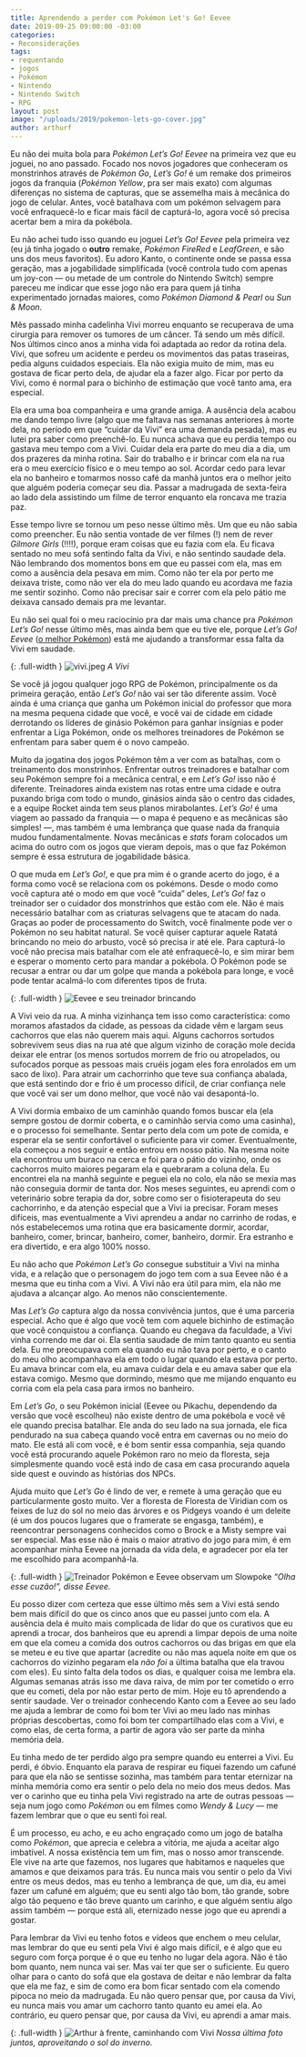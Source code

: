 ```yaml
---
title: Aprendendo a perder com Pokémon Let's Go! Eevee
date: 2019-09-25 09:00:00 -03:00
categories:
- Reconsiderações
tags:
- requentando
- jogos
- Pokémon
- Nintendo
- Nintendo Switch
- RPG
layout: post
image: "/uploads/2019/pokemon-lets-go-cover.jpg"
author: arthurf
---
```


Eu não dei muita bola para _Pokémon Let’s Go! Eevee_ na primeira vez que eu joguei, no ano passado. Focado nos novos jogadores que conheceram os monstrinhos através de _Pokémon Go_, _Let’s Go!_ é um remake dos primeiros jogos da franquia (_Pokémon Yellow_, pra ser mais exato) com algumas diferenças no sistema de capturas, que se assemelha mais à mecânica do jogo de celular. Antes, você batalhava com um pokémon selvagem para você enfraquecê-lo e ficar mais fácil de capturá-lo, agora você só precisa acertar bem a mira da pokébola.

Eu não achei tudo isso quando eu joguei _Let’s Go! Eevee_ pela primeira vez (eu já tinha jogado o **outro** remake, _Pokémon FireRed_ e _LeafGreen_, e são uns dos meus favoritos). Eu adoro Kanto, o continente onde se passa essa geração, mas a jogabilidade simplificada (você controla tudo com apenas um joy-con — ou metade de um controle do Nintendo Switch) sempre pareceu me indicar que esse jogo não era para quem já tinha experimentado jornadas maiores, como _Pokémon Diamond & Pearl_ ou _Sun & Moon_.

Mês passado minha cadelinha Vivi morreu enquanto se recuperava de uma cirurgia para remover os tumores de um câncer. Tá sendo um mês difícil. Nos últimos cinco anos a minha vida foi adaptada ao redor da rotina dela. Vivi, que sofreu um acidente e perdeu os movimentos das patas traseiras, pedia alguns cuidados especiais. Ela não exigia muito de mim, mas eu gostava de ficar perto dela, de ajudar ela a fazer algo. Ficar por perto da Vivi, como é normal para o bichinho de estimação que você tanto ama, era especial.

Ela era uma boa companheira e uma grande amiga. A ausência dela acabou me dando tempo livre (algo que me faltava nas semanas anteriores à morte dela, no período em que “cuidar da Vivi” era uma demanda pesada), mas eu lutei pra saber como preenchê-lo. Eu nunca achava que eu perdia tempo ou gastava meu tempo com a Vivi. Cuidar dela era parte do meu dia a dia, um dos prazeres da minha rotina. Sair do trabalho e ir brincar com ela na rua era o meu exercício físico e o meu tempo ao sol. Acordar cedo para levar ela no banheiro e tomarmos nosso café da manhã juntos era o melhor jeito que alguém poderia começar seu dia. Passar a madrugada de sexta-feira ao lado dela assistindo um filme de terror enquanto ela roncava me trazia paz.

Esse tempo livre se tornou um peso nesse último mês. Um que eu não sabia como preencher. Eu não sentia vontade de ver filmes (!) nem de rever _Gilmore Girls_ (!!!!), porque eram coisas que eu fazia com ela. Eu ficava sentado no meu sofá sentindo falta da Vivi, e não sentindo saudade dela. Não lembrando dos momentos bons em que eu passei com ela, mas em como a ausência dela pesava em mim. Como não ter ela por perto me deixava triste, como não ver ela do meu lado quando eu acordava me fazia me sentir sozinho. Como não precisar sair e correr com ela pelo pátio me deixava cansado demais pra me levantar.

Eu não sei qual foi o meu raciocínio pra dar mais uma chance pra _Pokémon Let’s Go!_ nesse último mês, mas ainda bem que eu tive ele, porque _Let’s Go! Eevee_ ([o melhor Pokémon](https://pokemondb.net/pokedex/eevee)) está me ajudando a transformar essa falta da Vivi em saudade.

{: .full-width }
![vivi.jpeg](/uploads/2019/vivi.jpeg)
_A Vivi_

Se você já jogou qualquer jogo RPG de Pokémon, principalmente os da primeira geração, então _Let’s Go!_ não vai ser tão diferente assim. Você ainda é uma criança que ganha um Pokémon inicial do professor que mora na mesma pequena cidade que você, e você vai de cidade em cidade derrotando os líderes de ginásio Pokémon para ganhar insígnias e poder enfrentar a Liga Pokémon, onde os melhores treinadores de Pokémon se enfrentam para saber quem é o novo campeão.

Muito da jogatina dos jogos Pokémon têm a ver com as batalhas, com o treinamento dos monstrinhos. Enfrentar outros treinadores e batalhar com seu Pokémon sempre foi a mecânica central, e em _Let’s Go!_ isso não é diferente. Treinadores ainda existem nas rotas entre uma cidade e outra puxando briga com todo o mundo, ginásios ainda são o centro das cidades, e a equipe Rocket ainda tem seus planos mirabolantes. _Let’s Go!_ é uma viagem ao passado da franquia — o mapa é pequeno e as mecânicas são simples! —, mas também é uma lembrança que quase nada da franquia mudou fundamentalmente. Novas mecânicas e _stats_ foram colocados um acima do outro com os jogos que vieram depois, mas o que faz Pokémon sempre é essa estrutura de jogabilidade básica.

O que muda em _Let’s Go!_, e que pra mim é o grande acerto do jogo, é a forma como você se relaciona com os pokémons. Desde o modo como você captura até o modo em que você “cuida” deles, _Let’s Go!_ faz o treinador ser o cuidador dos monstrinhos que estão com ele. Não é mais necessário batalhar com as criaturas selvagens que te atacam do nada. Graças ao poder de processamento do Switch, você finalmente pode ver o Pokémon no seu habitat natural. Se você quiser capturar aquele Ratatá brincando no meio do arbusto, você só precisa ir até ele. Para capturá-lo você não precisa mais batalhar com ele até enfraquecê-lo, e sim mirar bem e esperar o momento certo para mandar a pokébola. O Pokémon pode se recusar a entrar ou dar um golpe que manda a pokébola para longe, e você pode tentar acalmá-lo com diferentes tipos de fruta.

{: .full-width }
![Eevee e seu treinador brincando](/uploads/2019/eevee.jpg)


A Vivi veio da rua. A minha vizinhança tem isso como característica: como moramos afastados da cidade, as pessoas da cidade vêm e largam seus cachorros que elas não querem mais aqui. Alguns cachorros sortudos sobrevivem seus dias na rua até que algum vizinho de coração mole decida deixar ele entrar (os menos sortudos morrem de frio ou atropelados, ou sufocados porque as pessoas mais cruéis jogam eles fora enrolados em um saco de lixo). Para atrair um cachorrinho que teve sua confiança abalada, que está sentindo dor e frio é um processo difícil, de criar confiança nele que você vai ser um dono melhor, que você não vai desapontá-lo.

A Vivi dormia embaixo de um caminhão quando fomos buscar ela (ela sempre gostou de dormir coberta, e o caminhão servia como uma casinha), e o processo foi semelhante. Sentar perto dela com um pote de comida, e esperar ela se sentir confortável o suficiente para vir comer. Eventualmente, ela começou a nos seguir e então entrou em nosso pátio. Na mesma noite ela encontrou um buraco na cerca e foi para o pátio do vizinho, onde os cachorros muito maiores pegaram ela e quebraram a coluna dela. Eu encontrei ela na manhã seguinte e peguei ela no colo, ela não se mexia mas não conseguia dormir de tanta dor. Nos meses seguintes, eu aprendi com o veterinário sobre terapia da dor, sobre como ser o fisioterapeuta do seu cachorrinho, e da atenção especial que a Vivi ia precisar. Foram meses difíceis, mas eventualmente a Vivi aprendeu a andar no carrinho de rodas, e nós estabelecemos uma rotina que era basicamente dormir, acordar, banheiro, comer, brincar, banheiro, comer, banheiro, dormir. Era estranho e era divertido, e era algo 100% nosso.

Eu não acho que _Pokémon Let’s Go_ consegue substituir a Vivi na minha vida, e a relação que o personagem do jogo tem com a sua Eevee não é a mesma que eu tinha com a Vivi. A Vivi não era útil para mim, ela não me ajudava a alcançar algo. Ao menos não conscientemente.

Mas _Let’s Go_ captura algo da nossa convivência juntos, que é uma parceria especial. Acho que é algo que você tem com aquele bichinho de estimação que você conquistou a confiança. Quando eu chegava da faculdade, a Vivi vinha correndo me dar oi. Ela sentia saudade de mim tanto quanto eu sentia dela. Eu me preocupava com ela quando eu não tava por perto, e o canto do meu olho acompanhava ela em todo o lugar quando ela estava por perto. Eu amava brincar com ela, eu amava cuidar dela e eu amava saber que ela estava comigo. Mesmo que dormindo, mesmo que me mijando enquanto eu corria com ela pela casa para irmos no banheiro.

Em _Let’s Go_, o seu Pokémon inicial (Eevee ou Pikachu, dependendo da versão que você escolheu) não existe dentro de uma pokébola e você vê ele quando precisa batalhar. Ele anda do seu lado na sua jornada, ele fica pendurado na sua cabeça quando você entra em cavernas ou no meio do mato. Ele está ali com você, e é bom sentir essa companhia, seja quando você está procurando aquele Pokémon raro no meio da floresta, seja simplesmente quando você está indo de casa em casa procurando aquela side quest e ouvindo as histórias dos NPCs.

Ajuda muito que _Let’s Go_ é lindo de ver, e remete à uma geração que eu particularmente gosto muito. Ver a floresta de Floresta de Viridian com os feixes de luz do sol no meio das árvores e os Pidgeys voando é um deleite (é um dos poucos lugares que o framerate se engasga, também), e reencontrar personagens conhecidos como o Brock e a Misty sempre vai ser especial. Mas esse não é mais o maior atrativo do jogo para mim, é em acompanhar minha Eevee na jornada da vida dela, e agradecer por ela ter me escolhido para acompanhá-la.

{: .full-width }
![Treinador Pokémon e Eevee observam um Slowpoke](/uploads/2019/eevee-slowpoke.jpg)
_“Olha esse cuzão!”, disse Eevee._

Eu posso dizer com certeza que esse último mês sem a Vivi está sendo bem mais difícil do que os cinco anos que eu passei junto com ela. A ausência dela é muito mais complicada de lidar do que os curativos que eu aprendi a trocar, dos banheiros que eu aprendi a limpar depois de uma noite em que ela comeu a comida dos outros cachorros ou das brigas em que ela se meteu e eu tive que apartar (acredite ou não mas aquela noite em que os cachorros do vizinho pegaram ela _não foi_ a última batalha que ela travou com eles). Eu sinto falta dela todos os dias, e qualquer coisa me lembra ela. Algumas semanas atrás isso me dava raiva, de mim por ter cometido o erro que eu cometi, dela por não estar perto de mim. Hoje eu tô aprendendo a sentir saudade. Ver o treinador conhecendo Kanto com a Eevee ao seu lado me ajuda a lembrar de como foi bom ter Vivi ao meu lado nas minhas próprias descobertas, como foi bom ter compartilhado elas com a Vivi, e como elas, de certa forma, a partir de agora vão ser parte da minha memória dela.

Eu tinha medo de ter perdido algo pra sempre quando eu enterrei a Vivi. Eu perdi, é óbvio. Enquanto ela parava de respirar eu fiquei fazendo um cafuné para que ela não se sentisse sozinha, mas também para tentar eternizar na minha memória como era sentir o pelo dela no meio dos meus dedos. Mas ver o carinho que eu tinha pela Vivi registrado na arte de outras pessoas — seja num jogo como _Pokémon_ ou em filmes como _Wendy & Lucy_ — me fazem lembrar que o que eu senti foi real.

É um processo, eu acho, e eu acho engraçado como um jogo de batalha como _Pokémon_, que aprecia e celebra a vitória, me ajuda a aceitar algo imbatível. A nossa existência tem um fim, mas o nosso amor transcende. Ele vive na arte que fazemos, nos lugares que habitamos e naqueles que amamos e que deixamos para trás. Eu nunca mais vou sentir o pelo da Vivi entre os meus dedos, mas eu tenho a lembrança de que, um dia, eu amei fazer um cafuné em alguém; que eu senti algo tão bom, tão grande, sobre algo tão pequeno e tão breve quanto um carinho, e que alguém sentiu algo assim também — porque está ali, eternizado nesse jogo que eu aprendi a gostar.

Para lembrar da Vivi eu tenho fotos e vídeos que enchem o meu celular, mas lembrar do que eu senti pela Vivi é algo mais difícil, e é algo que eu seguro com força porque é o que eu tenho no lugar dela agora. Não é tão bom quanto, nem nunca vai ser. Mas vai ter que ser o suficiente. Eu quero olhar para o canto do sofá que ela gostava de deitar e não lembrar da falta que ela me faz, e sim de como era bom ficar sentado com ela comendo pipoca no meio da madrugada. Eu não quero pensar que, por causa da Vivi, eu nunca mais vou amar um cachorro tanto quanto eu amei ela. Ao contrário, eu quero pensar que, por causa da Vivi, eu aprendi a amar mais.

{: .full-width }
![Arthur à frente, caminhando com Vivi](/uploads/2019/vivi-e-arthur.jpg)
_Nossa última foto juntos, aproveitando o sol do inverno._
